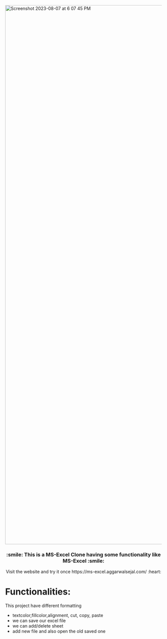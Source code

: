 <img width="1728" alt="Screenshot 2023-08-07 at 6 07 45 PM" src="https://github.com/sejal175/MS-Excel-Clone/assets/56756275/db7aeb26-7897-4c7d-ae46-a1d3e3645c4c">

<h3 align=center> :smile: This is a  <strong>MS-Excel Clone</strong> having some functionality like MS-Excel :smile: </h3>
<p align=center>Visit the website and try it once https://ms-excel.aggarwalsejal.com/ :heart:</p>

# Functionalities:
This project have different formatting

* textcolor,fillcolor,alignment, cut, copy, paste<br>
* we can save our excel file<br>
* we can add/delete sheet<br>
* add new file and also open the old saved one
